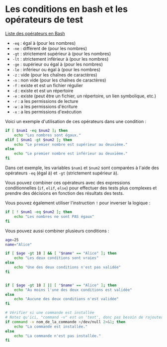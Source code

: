 # Les conditions en bash et les opérateurs de test
[Liste des opérateurs en Bash](https://linuxhint.com/bash_operator_examples)

- `-eq` : égal à (pour les nombres)
- `-ne` : différent de (pour les nombres)
- `-gt` : strictement supérieur à (pour les nombres)
- `-lt` : strictement inférieur à (pour les nombres)
- `-ge` : supérieur ou égal à (pour les nombres)
- `-le` : inférieur ou égal à (pour les nombres)
- `-z` : vide (pour les chaînes de caractères)
- `-n` : non vide (pour les chaînes de caractères)
- `-f` : existe et est un fichier régulier
- `-d` : existe et est un répertoire
- `-e` : existe (peut être un fichier, un répertoire, un lien symbolique, etc.)
- `-r` : a les permissions de lecture
- `-w` : a les permissions d'écriture
- `-x` : a les permissions d'exécution

Voici un exemple d'utilisation de ces opérateurs dans une condition :

```bash
if [ $num1 -eq $num2 ]; then
    echo "Les nombres sont égaux."
elif [ $num1 -gt $num2 ]; then
    echo "Le premier nombre est supérieur au deuxième."
else
    echo "Le premier nombre est inférieur au deuxième."
fi
```

Dans cet exemple, les variables `$num1` et `$num2` sont comparées à l'aide des opérateurs `-eq` (égal à) et `-gt` (strictement supérieur à).

Vous pouvez combiner ces opérateurs avec des expressions conditionnelles (`if`, `elif`, `else`) pour effectuer des tests plus complexes et prendre des décisions en fonction des résultats des tests.


Vous pouvez également utiliser l'instruction `!` pour inverser la logique :

```bash
if [ ! $num1 -eq $num2 ]; then
    echo "Les nombres ne sont PAS égaux"
fi
```

Vous pouvez aussi combiner plusieurs conditions : 

```bash
age=25
name="Alice"

if [ $age -gt 18 ] && [ "$name" == "Alice" ]; then
    echo "Les deux conditions sont vraies"
else
    echo "Une des deux conditions n'est pas validée"
fi


if [ $age -gt 18 ] || [ "$name" == "Alice" ]; then
    echo "Au moins l'une des deux conditions est validée"
else
    echo "Aucune des deux conditions n'est validée"
fi
```

```bash
# Vérifier si une commande est installée
# Notez qu'ici, "command -v" est un 'test', donc pas besoin de rajouter les []
if command -v nom_de_la_commande >/dev/null 2>&1; then
    echo "La commande est installée."
else
    echo "La commande n'est pas installée."
fi
```
